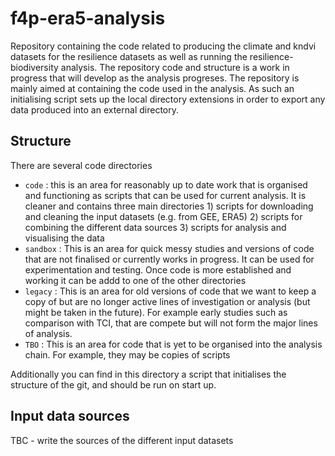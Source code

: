 # f4p-era5-analysis

Repository containing the code related to producing the climate and kndvi datasets for the resilience datasets as well as running the resilience-biodiversity analysis.
The repository code and structure is a work in progress that will develop as the analysis progreses.
The repository is mainly aimed at containing the code used in the analysis. As such an initialising script sets up the local directory extensions in order to export any data produced into an external directory.


## Structure

There are several code directories
- `code` : this is an area for reasonably up to date work that is organised and functioning as scripts that can be used for current analysis. It is cleaner and contains three main directories 1) scripts for downloading and cleaning the input datasets (e.g. from GEE, ERA5) 2) scripts for combining the different data sources  3) scripts for analysis and visualising the data
- `sandbox` : This is an area for quick messy studies and versions of code that are not finalised or currently works in progress. It can be used for experimentation and testing. Once code is more established and working it can be addd to one of the other directories
- `legacy` : This is an area for old versions of code that we want to keep a copy of but are no longer active lines of investigation or analysis (but might be taken in the future). For example early studies such as comparison with TCI, that are compete but will not form the major lines of analysis.
- `TBO` : This is an area for code that is yet to be organised into the analysis chain. For example, they may be copies of scripts

Additionally you can find in this directory a script that initialises the structure of the git, and should be run on start up.

## Input data sources
TBC - write the sources of the different input datasets


